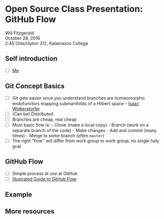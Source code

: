 # Open Source Class Presentation: GitHub Flow

Will Fitzgerald  
October 28, 2016  
2:45  Olds/Upton 312, Kalamazoo College

## Self introduction

- [ ] [Me](https://github.com/willf)

## Git Concept Basics

- [ ] Git gets easier once you understand branches are homeomorphic endofunctors mapping submanifolds of a Hilbert space – [Isaac Wolkerstorfer](https://twitter.com/agnoster/status/44636629423497217)
- [ ] (Can be) Distributed
- [ ] Branches are cheap, real cheap
- [ ] Most basic flow is: 
      - Clone (make a local copy)
        - Branch (work on a separate branch of the code)
        - Make changes
        - Add and commit (many times)
        - Merge to some branch (often `master`)
- [ ] The right "flow" will differ from work group to work group, no single holy grail

## GitHub Flow

- [ ] Simple process at use at GitHub
- [ ] [Illustrated Guide to GitHub Flow](https://guides.github.com/introduction/flow/)

## Example

## More resources

